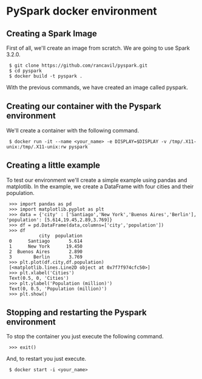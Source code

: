 # PySpark docker environment

## Creating a Spark Image

First of all, we'll create an image from scratch. We are going to use Spark 3.2.0.

     $ git clone https://github.com/rancavil/pyspark.git
     $ cd pyspark
     $ docker build -t pyspark .

With the previous commands, we have created an image called pyspark.

## Creating our container with the Pyspark environment

We'll create a container with the following command.

     $ docker run -it --name <your_name> -e DISPLAY=$DISPLAY -v /tmp/.X11-unix:/tmp/.X11-unix:rw pyspark

## Creating a little example

To test our environment we'll create a simple example using pandas and matplotlib. In the example, we create a DataFrame with four cities and their population.

     >>> import pandas as pd
     >>> import matplotlib.pyplot as plt
     >>> data = {'city' : ['Santiago','New York','Buenos Aires','Berlin'], 'population': [5.614,19.45,2.89,3.769]}
     >>> df = pd.DataFrame(data,columns=['city','population'])
     >>> df
                city  population
     0      Santiago       5.614
     1      New York      19.450
     2  Buenos Aires       2.890
     3        Berlin       3.769
     >>> plt.plot(df.city,df.population)
     [<matplotlib.lines.Line2D object at 0x7f7f974cfc50>]
     >>> plt.xlabel('Cities')
     Text(0.5, 0, 'Cities')
     >>> plt.ylabel('Population (million)')
     Text(0, 0.5, 'Population (million)')
     >>> plt.show()

## Stopping and restarting the Pyspark environment

To stop the container you just execute the following command.

     >>> exit()

And, to restart you just execute.

     $ docker start -i <your_name>
